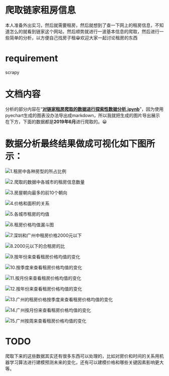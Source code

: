 # 爬取链家租房信息
本人准备外出实习，然后就需要租房，然后就想到了查一下网上的租房信息，不知道怎么的就看到链家这个网站，然后顺势就进行一波基本信息的爬取，然后进行一些简单的分析，以方便自己找房子租😁欢迎大家一起讨论租房的东西

# requirement
scrapy 



# 文档内容

分析的部分内容在“[**对链家租房爬取的数据进行探索性数据分析.ipynb**](https://github.com/realzhengyiming/lianjiaSpider/blob/master/对链家租房爬取的数据进行探索性数据分析.ipynb)”，因为使用pyechart生成的图表没办法导出成markdown，所以我就把生成的图片导出展示在下方，下面的数据都是**2019年6月**进行爬取的。😀



# 数据分析最终结果做成可视化如下图所示：

![1.租房中各种房型的所占比例](1.租房中各种房型的所占比例.png)

![2.爬取的数据中各城市的租房信息数量](2.爬取的数据中各城市的租房信息数量.png)

![3.房屋朝向最多的前10个朝向]( 3.房屋朝向最多的前10个朝向.png)

![4.价格和面积的关系](4.价格和面积的关系.png)

![5.各城市租房的均值](5.各城市租房的均值.png)

![6.租房价格均值漏斗图](6.租房价格均值漏斗图.png)

![7.深圳和广州中租房价格2000元以下](7.深圳和广州中租房价格2000元以下.png)

![8.2000元以下的合租房的比](8.2000元以下的合租房的比.png)

![9.按年份来查看租房价格均值的变化](9.按年份来查看租房价格均值的变化.png)

![10.按季度来查看租房价格均值的变化](10.按季度来查看租房价格均值的变化.png)

![11.按月份来查看租房价格均值的变化](11.按月份来查看租房价格均值的变化.png)

![12.按年份来查看租房价格均值的变化](12.按年份来查看租房价格均值的变化.png)

![13.广州的租房价格按季度来查看租房价格均值的变化](13.广州的租房价格按季度来查看租房价格均值的变化.png)

![14.广州按月份来查看租房价格均值的变化](14.广州按月份来查看租房价格均值的变化.png)

![15.广州按周来查看租房价格均值的变化](15.广州按周来查看租房价格均值的变化.png)

# TODO

​         爬取下来的这些数据其实还有很多东西可以处理的，比如对房价和时间的关系用机器学习算法进行建模预测未来的变化，还有可以建模价格和哪些关键因素影响更大等。